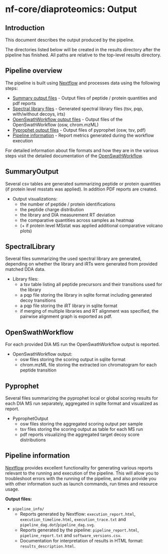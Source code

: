 # nf-core/diaproteomics: Output

## Introduction

This document describes the output produced by the pipeline.

The directories listed below will be created in the results directory after the pipeline has finished. All paths are relative to the top-level results directory.

## Pipeline overview

The pipeline is built using [Nextflow](https://www.nextflow.io/)
and processes data using the following steps:

* [Summary output files](#SummaryOutput) - Output files of peptide / protein quantities and pdf reports
* [Spectral library files](#SpectralLibrary) - Generated spectral library files (tsv, pqp, with/without decoys, irts)
* [OpenSwathWorkflow output files](#OpenSwathWorkflow) - Output files of the OpenSwathWorkflow (osw, chrom.mzML)
* [Pyprophet output files](#Pyprophet) - Output files of pyprophet (osw, tsv, pdf)
* [Pipeline information](#pipeline-information) - Report metrics generated during the workflow execution

For detailed information about file formats and how they are in the various steps visit the detailed documentation of the [OpenSwathWorkflow](http://openswath.org/en/latest/docs/openswath.html).

## SummaryOutput

Several csv tables are generated summarizing peptide or protein quantities (if protein level msstats was applied). In addition PDF reports are created.

* Output visualizations:
  * the number of peptide / protein identifications
  * the peptide charge distribution
  * the library and DIA measurement RT deviation
  * the comparative quantities across samples as heatmap
  * (+ if protein level MSstat was applied additional comparative volcano plots)

## SpectralLibrary

Several files summarizing the used spectral library are generated, depending on whether the library and iRTs were generated from provided matched DDA data.

* Library files:
  * a tsv table listing all peptide precursors and their transitions used for the library
  * a pqp file storing the library in sqlite format including generated decoy transitions
  * a pqp file storing the iRT library in sqlite format
  * if merging of multiple libraries and RT alignment was specified, the pairwise alignment graph is exported as pdf.

## OpenSwathWorkflow

For each provided DIA MS run the OpenSwathWorkflow output is reported.

* OpenSwathWorkflow output:
  * osw files storing the scoring output in sqlite format
  * chrom.mzML file storing the extracted ion chromatogram for each peptide transition

## Pyprophet

Several files summarizing the pyprophet local or global scoring results for each DIA MS run separately, aggregated in sqlite format and visualized as report.

* PyprophetOutput
  * osw files storing the aggregated scoring output per sample
  * tsv files storing the scoring output as table for each MS run
  * pdf reports visualizing the aggregated target decoy score distributions

## Pipeline information

[Nextflow](https://www.nextflow.io/docs/latest/tracing.html) provides excellent functionality for generating various reports relevant to the running and execution of the pipeline. This will allow you to troubleshoot errors with the running of the pipeline, and also provide you with other information such as launch commands, run times and resource usage.

**Output files:**

* `pipeline_info/`
  * Reports generated by Nextflow: `execution_report.html`, `execution_timeline.html`, `execution_trace.txt` and `pipeline_dag.dot`/`pipeline_dag.svg`.
  * Reports generated by the pipeline: `pipeline_report.html`, `pipeline_report.txt` and `software_versions.csv`.
  * Documentation for interpretation of results in HTML format: `results_description.html`.
